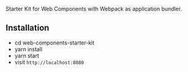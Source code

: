 Starter Kit for Web Components with Webpack as application bundler.

## Installation
* cd web-components-starter-kit
* yarn install
* yarn start
* visit `http://localhost:8080`
